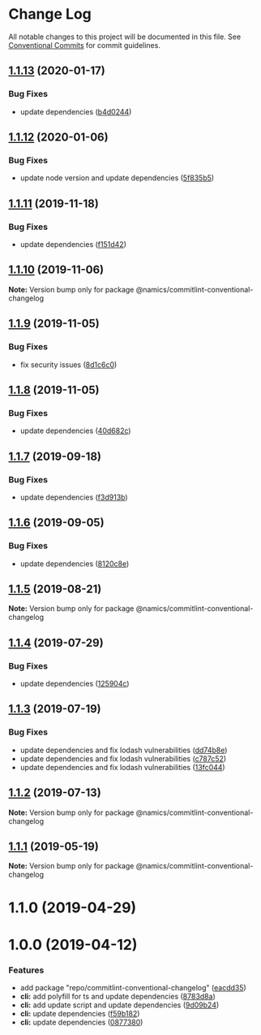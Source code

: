 # Change Log

All notable changes to this project will be documented in this file.
See [Conventional Commits](https://conventionalcommits.org) for commit guidelines.

## [1.1.13](https://github.com/namics/frontend-defaults/compare/@namics/commitlint-conventional-changelog@1.1.12...@namics/commitlint-conventional-changelog@1.1.13) (2020-01-17)


### Bug Fixes

* update dependencies ([b4d0244](https://github.com/namics/frontend-defaults/commit/b4d024413003dafb5c5e7b6792bb2d40caf7bb3f))





## [1.1.12](https://github.com/namics/frontend-defaults/compare/@namics/commitlint-conventional-changelog@1.1.11...@namics/commitlint-conventional-changelog@1.1.12) (2020-01-06)


### Bug Fixes

* update node version and update dependencies ([5f835b5](https://github.com/namics/frontend-defaults/commit/5f835b5a690d57177d0e18d0fc4c6644adba8d2e))





## [1.1.11](https://github.com/namics/frontend-defaults/compare/@namics/commitlint-conventional-changelog@1.1.10...@namics/commitlint-conventional-changelog@1.1.11) (2019-11-18)


### Bug Fixes

* update dependencies ([f151d42](https://github.com/namics/frontend-defaults/commit/f151d4275056f78a59d0f992b5fcb17489244027))





## [1.1.10](https://github.com/namics/frontend-defaults/compare/@namics/commitlint-conventional-changelog@1.1.9...@namics/commitlint-conventional-changelog@1.1.10) (2019-11-06)

**Note:** Version bump only for package @namics/commitlint-conventional-changelog

## [1.1.9](https://github.com/namics/frontend-defaults/compare/@namics/commitlint-conventional-changelog@1.1.8...@namics/commitlint-conventional-changelog@1.1.9) (2019-11-05)

### Bug Fixes

-   fix security issues ([8d1c6c0](https://github.com/namics/frontend-defaults/commit/8d1c6c0177e4858e1bc75c310d8640ca919f12bd))

## [1.1.8](https://github.com/namics/frontend-defaults/compare/@namics/commitlint-conventional-changelog@1.1.7...@namics/commitlint-conventional-changelog@1.1.8) (2019-11-05)

### Bug Fixes

-   update dependencies ([40d682c](https://github.com/namics/frontend-defaults/commit/40d682c7f67ed7990295c171b6898b74a52ebb70))

## [1.1.7](https://github.com/namics/frontend-defaults/compare/@namics/commitlint-conventional-changelog@1.1.6...@namics/commitlint-conventional-changelog@1.1.7) (2019-09-18)

### Bug Fixes

-   update dependencies ([f3d913b](https://github.com/namics/frontend-defaults/commit/f3d913b))

## [1.1.6](https://github.com/namics/frontend-defaults/compare/@namics/commitlint-conventional-changelog@1.1.5...@namics/commitlint-conventional-changelog@1.1.6) (2019-09-05)

### Bug Fixes

-   update dependencies ([8120c8e](https://github.com/namics/frontend-defaults/commit/8120c8e))

## [1.1.5](https://github.com/namics/frontend-defaults/compare/@namics/commitlint-conventional-changelog@1.1.4...@namics/commitlint-conventional-changelog@1.1.5) (2019-08-21)

**Note:** Version bump only for package @namics/commitlint-conventional-changelog

## [1.1.4](https://github.com/namics/frontend-defaults/compare/@namics/commitlint-conventional-changelog@1.1.3...@namics/commitlint-conventional-changelog@1.1.4) (2019-07-29)

### Bug Fixes

-   update dependencies ([125904c](https://github.com/namics/frontend-defaults/commit/125904c))

## [1.1.3](https://github.com/namics/frontend-defaults/compare/@namics/commitlint-conventional-changelog@1.1.2...@namics/commitlint-conventional-changelog@1.1.3) (2019-07-19)

### Bug Fixes

-   update dependencies and fix lodash vulnerabilities ([dd74b8e](https://github.com/namics/frontend-defaults/commit/dd74b8e))
-   update dependencies and fix lodash vulnerabilities ([c787c52](https://github.com/namics/frontend-defaults/commit/c787c52))
-   update dependencies and fix lodash vulnerabilities ([13fc044](https://github.com/namics/frontend-defaults/commit/13fc044))

## [1.1.2](https://github.com/namics/frontend-defaults/compare/@namics/commitlint-conventional-changelog@1.1.1...@namics/commitlint-conventional-changelog@1.1.2) (2019-07-13)

**Note:** Version bump only for package @namics/commitlint-conventional-changelog

## [1.1.1](https://github.com/namics/frontend-defaults/compare/@namics/commitlint-conventional-changelog@1.1.0...@namics/commitlint-conventional-changelog@1.1.1) (2019-05-19)

**Note:** Version bump only for package @namics/commitlint-conventional-changelog

# 1.1.0 (2019-04-29)

# 1.0.0 (2019-04-12)

### Features

-   add package "repo/commitlint-conventional-changelog" ([eacdd35](https://github.com/namics/frontend-defaults/commit/eacdd35))
-   **cli:** add polyfill for ts and update dependencies ([8783d8a](https://github.com/namics/frontend-defaults/commit/8783d8a))
-   **cli:** add update script and update dependencies ([9d09b24](https://github.com/namics/frontend-defaults/commit/9d09b24))
-   **cli:** update dependencies ([f59b182](https://github.com/namics/frontend-defaults/commit/f59b182))
-   **cli:** update dependencies ([0877380](https://github.com/namics/frontend-defaults/commit/0877380))
